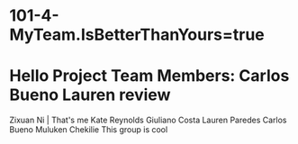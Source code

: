 # 101-4-MyTeam.IsBetterThanYours=true
Hello
Project Team Members:
Carlos Bueno
Lauren review
=======
Zixuan Ni | That's me
Kate Reynolds
Giuliano Costa
Lauren Paredes
Carlos Bueno
Muluken Chekilie
This group is cool
